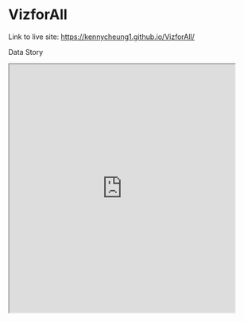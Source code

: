 # VizforAll

Link to live site: https://kennycheung1.github.io/VizforAll/

Data Story
<iframe src=https://public.tableau.com/views/OccupExpDataViz2PresentationMode/Dashboard1? :showVizHome=no&:embed=true width="90%" height="500"></iframe>
